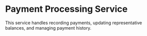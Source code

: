 # Payment Processing Service

This service handles recording payments, updating representative balances, and managing payment history.